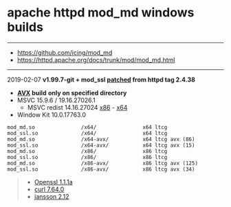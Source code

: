 # apache httpd mod_md windows builds #

----
- https://github.com/icing/mod_md
- https://httpd.apache.org/docs/trunk/mod/mod_md.html  

----
2019-02-07
**v1.99.7-git + mod_ssl [patched](https://github.com/icing/mod_md/blob/master/patches/mod_ssl_md2-2.4.x.diff) from httpd tag 2.4.38**   

- **[AVX](https://msdn.microsoft.com/fr-fr/library/jj620901.aspx) build** __only on specified directory__
- MSVC 15.9.6 / 19.16.27026.1
  - MSVC redist 14.16.27024 [x86](https://aka.ms/vs/15/release/VC_redist.x86.exe) - [x64](https://aka.ms/vs/15/release/VC_redist.x64.exe)
- Window Kit 10.0.17763.0
```
mod_md.so               /x64/               x64 ltcg
mod_ssl.so              /x64/               x64 ltcg
mod_md.so               /x64-avx/           x64 ltcg avx (86)
mod_ssl.so              /x64-avx/           x64 ltcg avx (15)
mod_md.so               /x86/               x86 ltcg
mod_ssl.so              /x86/               x86 ltcg
mod_md.so               /x86-avx/           x86 ltcg avx (125)
mod_ssl.so              /x86-avx/           x86 ltcg avx (34)
```  
> - [Openssl 1.1.1a ](https://github.com/openssl/openssl/tree/OpenSSL_1_1_1a)  
> - [curl 7.64.0](https://github.com/curl/curl/tree/curl-7_64_0)  
> - [jansson 2.12 ](https://github.com/akheron/jansson/tree/v2.12)